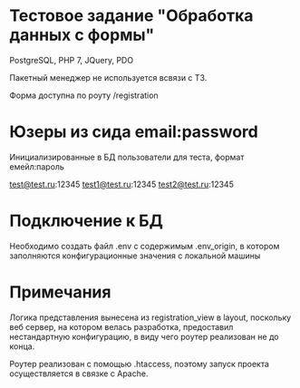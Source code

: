 # Тестовое задание "Обработка данных с формы"

PostgreSQL, PHP 7, JQuery, PDO

Пакетный менеджер не используется всвязи с ТЗ.

Форма доступна по роуту /registration

# Юзеры из сида email:password

Инициализированные в БД пользователи для теста, формат емейл:пароль

test@test.ru:12345
test1@test.ru:12345
test2@test.ru:12345

# Подключение к БД

Необходимо создать файл .env с содержимым .env_origin, в котором заполняются конфигурационные значения с локальной машины

# Примечания

Логика представления вынесена из registration_view в layout, поскольку веб сервер, на котором велась разработка, предоставил нестандартную конфигурацию, в виду чего роутер реализован не до конца.

Роутер реализован с помощью .htaccess, поэтому запуск проекта осуществляется в связке с Apache.


